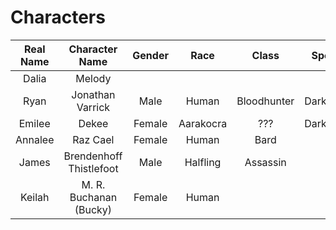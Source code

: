 # Characters

Real Name | Character Name          | Gender | Race       | Class       | Special    | Inactive
:-------: | :---------------------: | :----: | :--------: | :---------: | :--------: | :------:
Dalia     | Melody                  |        |            |             |            |
Ryan      | Jonathan Varrick        | Male   | Human      | Bloodhunter | Darkvision |
Emilee    | Dekee                   | Female | Aarakocra  | ???         | Darkvision |
Annalee   | Raz Cael                | Female | Human      | Bard        |            | Yes
James     | Brendenhoff Thistlefoot | Male   | Halfling   | Assassin    |            |
Keilah    | M. R. Buchanan (Bucky)  | Female | Human      |             |            |

